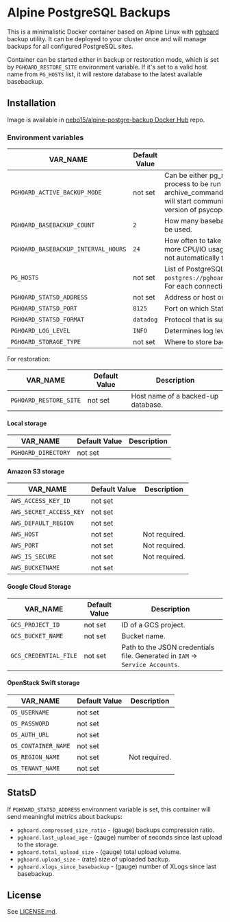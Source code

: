 # Alpine PostgreSQL Backups

This is a minimalistic Docker container based on Alpine Linux with [pghoard](https://github.com/ohmu/pghoard) backup utility. It can be deployed to your cluster once and will manage backups for all configured PostgreSQL sites.

Container can be started either in backup or restoration mode, which is set by `PGHOARD_RESTORE_SITE` environment variable. If it's set to a valid host name from `PG_HOSTS` list, it will restore database to the latest available basebackup.

## Installation

Image is available in [nebo15/alpine-postgre-backup Docker Hub](https://hub.docker.com/r/nebo15/alpine-postgre-backup/) repo.

### Environment variables

| VAR_NAME                            | Default Value           | Description |
| ----------------------------------- | ----------------------- | ----------- |
| `PGHOARD_ACTIVE_BACKUP_MODE`        | not set                 | Can be either pg_receivexlog or archive_command. If set to pg_receivexlog, pghoard will start up a pg_receivexlog process to be run against the database server. If archive_command is set, we rely on the user setting the correct archive_command in postgresql.conf. You can also set this to the experimental walreceiver mode whereby pghoard will start communicating directly with PostgreSQL through the replication protocol. (Note requires an unreleased version of psycopg2 library). |
| `PGHOARD_BASEBACKUP_COUNT`          | `2`                     | How many basebackups should be kept around for restoration purposes. The more there are the more diskspace will be used. |
| `PGHOARD_BASEBACKUP_INTERVAL_HOURS` | `24`                    | How often to take a new basebackup of a cluster. The shorter the interval, the faster your recovery will be, but the more CPU/IO usage is required from the servers it takes the basebackup from. If set to a null value basebackups are not automatically taken at all. |
| `PG_HOSTS`                          | not set                 | List of PostgreSQL connections URLs separated by `;`, eg: `postgres://pghoard:secretpassword@host:5432/dbname;postgres://pghoard:secretpassword@other_host:5432/dbname`. For each connection new pghoard backup site will be created. |
| `PGHOARD_STATSD_ADDRESS`            | not set                 | Address or host on which StatsD server accepts metrics. StatsD collection will be disabled if this variable is not set. |
| `PGHOARD_STATSD_PORT`               | `8125`                  | Port on which StatsD server accepts metrics. |
| `PGHOARD_STATSD_FORMAT`             | `datadog`               | Protocol that is supported by StatsD server: [`datadog`](https://github.com/influxdata/telegraf/tree/master/plugins/inputs/statsd) or [`telegraf`](http://docs.datadoghq.com/guides/dogstatsd/#datagram-format). |
| `PGHOARD_LOG_LEVEL`                 | `INFO`                  | Determines log level of `pghoard`. |
| `PGHOARD_STORAGE_TYPE`              | not set                 | Where to store backups? Supported values: `local`, `google`, `s3`, `azure`, `swift`. |

For restoration:

| VAR_NAME                            | Default Value           | Description |
| ----------------------------------- | ----------------------- | ----------- |
| `PGHOARD_RESTORE_SITE`              | not set                 | Host name of a backed-up database.

#### Local storage

| VAR_NAME                     | Default Value  | Description |
| ---------------------------- | -------------- | ----------- |
| `PGHOARD_DIRECTORY`          | not set        | |

#### Amazon S3 storage

| VAR_NAME                     | Default Value  | Description |
| ---------------------------- | -------------- | ----------- |
| `AWS_ACCESS_KEY_ID`          | not set        | |
| `AWS_SECRET_ACCESS_KEY`      | not set        | |
| `AWS_DEFAULT_REGION`         | not set        | |
| `AWS_HOST`                   | not set        | Not required. |
| `AWS_PORT`                   | not set        | Not required. |
| `AWS_IS_SECURE`              | not set        | Not required. |
| `AWS_BUCKETNAME`             | not set        | |

#### Google Cloud Storage

| VAR_NAME                     | Default Value  | Description |
| ---------------------------- | -------------- | ----------- |
| `GCS_PROJECT_ID`             | not set        | ID of a GCS project. |
| `GCS_BUCKET_NAME`            | not set        | Bucket name. |
| `GCS_CREDENTIAL_FILE`        | not set        | Path to the JSON credentials file. Generated in `IAM` -> `Service Accounts`. |

#### OpenStack Swift storage

| VAR_NAME               | Default Value  | Description |
| ---------------------- | -------------- | ----------- |
| `OS_USERNAME`          | not set        | |
| `OS_PASSWORD`          | not set        | |
| `OS_AUTH_URL`          | not set        | |
| `OS_CONTAINER_NAME`    | not set        | |
| `OS_REGION_NAME`       | not set        | Not required. |
| `OS_TENANT_NAME`       | not set        | |

## StatsD

If `PGHOARD_STATSD_ADDRESS` environment variable is set, this container will send meaningful metrics about backups:

- `pghoard.compressed_size_ratio` - (gauge) backups compression ratio.
- `pghoard.last_upload_age` - (gauge) number of seconds since last upload to the storage.
- `pghoard.total_upload_size` - (gauge) total upload volume.
- `pghoard.upload_size` - (rate) size of uploaded backup.
- `pghoard.xlogs_since_basebackup` - (gauge) number of XLogs since last basebackup.

## License

See [LICENSE.md](LICENSE.md).
